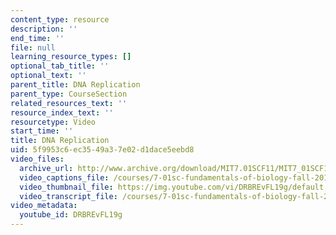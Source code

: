 ```yaml
---
content_type: resource
description: ''
end_time: ''
file: null
learning_resource_types: []
optional_tab_title: ''
optional_text: ''
parent_title: DNA Replication
parent_type: CourseSection
related_resources_text: ''
resource_index_text: ''
resourcetype: Video
start_time: ''
title: DNA Replication
uid: 5f9953c6-ec35-49a3-7e02-d1dace5eebd8
video_files:
  archive_url: http://www.archive.org/download/MIT7.01SCF11/MIT7_01SCF11_track07_300k.mp4
  video_captions_file: /courses/7-01sc-fundamentals-of-biology-fall-2011/b8aaf45d34e15c7fa472fc1b5cfe45dc_DRBREvFL19g.vtt
  video_thumbnail_file: https://img.youtube.com/vi/DRBREvFL19g/default.jpg
  video_transcript_file: /courses/7-01sc-fundamentals-of-biology-fall-2011/f61bc9e7c3da53f1fc674820470dee5a_DRBREvFL19g.pdf
video_metadata:
  youtube_id: DRBREvFL19g
---
```

